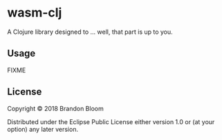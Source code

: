# wasm-clj

A Clojure library designed to ... well, that part is up to you.

## Usage

FIXME

## License

Copyright © 2018 Brandon Bloom

Distributed under the Eclipse Public License either version 1.0 or (at
your option) any later version.
